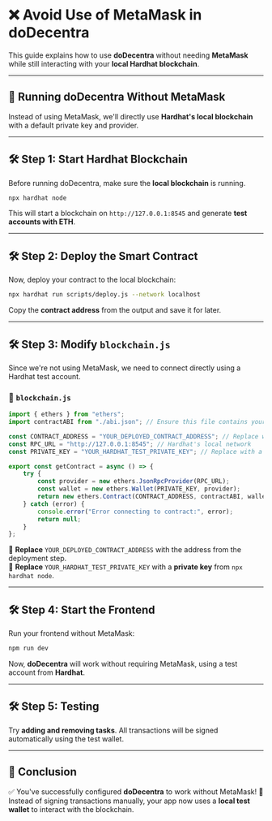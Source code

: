 # ❌ Avoid Use of MetaMask in doDecentra  

This guide explains how to use **doDecentra** without needing **MetaMask** while still interacting with your **local Hardhat blockchain**.  

---

## 🚀 Running doDecentra Without MetaMask  

Instead of using MetaMask, we'll directly use **Hardhat's local blockchain** with a default private key and provider.

---

## 🛠️ Step 1: Start Hardhat Blockchain  

Before running doDecentra, make sure the **local blockchain** is running.  

```sh
npx hardhat node
```

This will start a blockchain on `http://127.0.0.1:8545` and generate **test accounts with ETH**.

---

## 🛠️ Step 2: Deploy the Smart Contract  

Now, deploy your contract to the local blockchain:  

```sh
npx hardhat run scripts/deploy.js --network localhost
```

Copy the **contract address** from the output and save it for later.

---

## 🛠️ Step 3: Modify `blockchain.js`  

Since we're not using MetaMask, we need to connect directly using a Hardhat test account.  

### 📜 `blockchain.js`  

```javascript
import { ethers } from "ethers";
import contractABI from "./abi.json"; // Ensure this file contains your ABI

const CONTRACT_ADDRESS = "YOUR_DEPLOYED_CONTRACT_ADDRESS"; // Replace with your contract address
const RPC_URL = "http://127.0.0.1:8545"; // Hardhat's local network
const PRIVATE_KEY = "YOUR_HARDHAT_TEST_PRIVATE_KEY"; // Replace with a Hardhat private key

export const getContract = async () => {
    try {
        const provider = new ethers.JsonRpcProvider(RPC_URL);
        const wallet = new ethers.Wallet(PRIVATE_KEY, provider);
        return new ethers.Contract(CONTRACT_ADDRESS, contractABI, wallet);
    } catch (error) {
        console.error("Error connecting to contract:", error);
        return null;
    }
};
```

🔹 **Replace** `YOUR_DEPLOYED_CONTRACT_ADDRESS` with the address from the deployment step.  
🔹 **Replace** `YOUR_HARDHAT_TEST_PRIVATE_KEY` with a **private key** from `npx hardhat node`.  

---

## 🛠️ Step 4: Start the Frontend  

Run your frontend without MetaMask:

```sh
npm run dev
```

Now, **doDecentra** will work without requiring MetaMask, using a test account from **Hardhat**.

---

## 🛠️ Step 5: Testing  

Try **adding and removing tasks**. All transactions will be signed automatically using the test wallet.  

---

## 🎯 Conclusion  

✅ You've successfully configured **doDecentra** to work without MetaMask! 🎉  
Instead of signing transactions manually, your app now uses a **local test wallet** to interact with the blockchain.